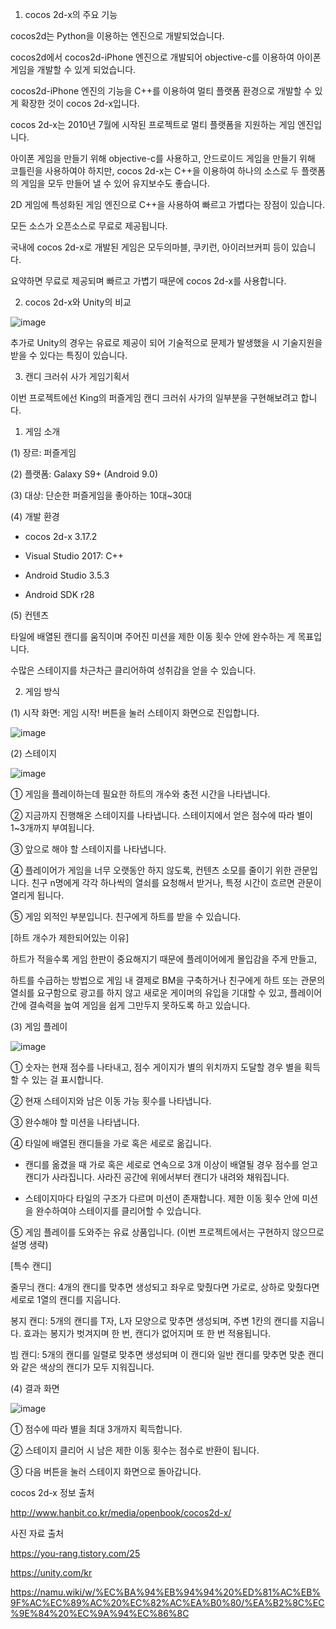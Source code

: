 1. cocos 2d-x의 주요 기능

cocos2d는 Python을 이용하는 엔진으로 개발되었습니다.

cocos2d에서 cocos2d-iPhone 엔진으로 개발되어 objective-c를 이용하여 아이폰 게임을 개발할 수 있게 되었습니다.

cocos2d-iPhone 엔진의 기능을 C++를 이용하여 멀티 플랫폼 환경으로 개발할 수 있게 확장한 것이 cocos 2d-x입니다.


cocos 2d-x는 2010년 7월에 시작된 프로젝트로 멀티 플랫폼을 지원하는 게임 엔진입니다.

아이폰 게임을 만들기 위해 objective-c를 사용하고, 안드로이드 게임을 만들기 위해 코틀린을 사용하여야 하지만, cocos 2d-x는 C++을 이용하여 하나의 소스로 두 플랫폼의 게임을 모두 만들어 낼 수 있어 유지보수도 좋습니다.

2D 게임에 특성화된 게임 엔진으로 C++을 사용하여 빠르고 가볍다는 장점이 있습니다.

모든 소스가 오픈소스로 무료로 제공됩니다.

국내에 cocos 2d-x로 개발된 게임은 모두의마블, 쿠키런, 아이러브커피 등이 있습니다.

요약하면 무료로 제공되며 빠르고 가볍기 때문에 cocos 2d-x를 사용합니다.



2. cocos 2d-x와 Unity의 비교

![image](https://user-images.githubusercontent.com/48848466/71590189-dc410d80-2b6a-11ea-8948-8e16f30f67b2.png)

추가로 Unity의 경우는 유료로 제공이 되어 기술적으로 문제가 발생했을 시 기술지원을 받을 수 있다는 특징이 있습니다.



3. 캔디 크러쉬 사가 게임기획서

이번 프로젝트에선 King의 퍼즐게임 캔디 크러쉬 사가의 일부분을 구현해보려고 합니다.

1) 게임 소개

(1) 장르: 퍼즐게임

(2) 플랫폼: Galaxy S9+ (Android 9.0)

(3) 대상: 단순한 퍼즐게임을 좋아하는 10대~30대

(4) 개발 환경

- cocos 2d-x 3.17.2

- Visual Studio 2017: C++

- Android Studio 3.5.3

- Android SDK r28

(5) 컨텐츠

타일에 배열된 캔디를 움직이며 주어진 미션을 제한 이동 횟수 안에 완수하는 게 목표입니다.

수많은 스테이지를 차근차근 클리어하여 성취감을 얻을 수 있습니다.



2) 게임 방식

(1) 시작 화면: 게임 시작! 버튼을 눌러 스테이지 화면으로 진입합니다.

![image](https://user-images.githubusercontent.com/48848466/71590192-e06d2b00-2b6a-11ea-8487-c59ebe7ccbf0.png)


(2) 스테이지

![image](https://user-images.githubusercontent.com/48848466/71590194-e19e5800-2b6a-11ea-9336-73e9ee0f6867.png)

① 게임을 플레이하는데 필요한 하트의 개수와 충전 시간을 나타냅니다.

② 지금까지 진행해온 스테이지를 나타냅니다. 스테이지에서 얻은 점수에 따라 별이 1~3개까지 부여됩니다.

③ 앞으로 해야 할 스테이지를 나타냅니다.

④ 플레이어가 게임을 너무 오랫동안 하지 않도록, 컨텐츠 소모를 줄이기 위한 관문입니다. 친구 n명에게 각각 하나씩의 열쇠를 요청해서 받거나, 특정 시간이 흐르면 관문이 열리게 됩니다.

⑤ 게임 외적인 부분입니다. 친구에게 하트를 받을 수 있습니다.

[하트 개수가 제한되어있는 이유]

하트가 적을수록 게임 한판이 중요해지기 때문에 플레이어에게 몰입감을 주게 만들고, 

하트를 수급하는 방법으로 게임 내 결제로 BM을 구축하거나 친구에게 하트 또는 관문의 열쇠를 요구함으로 광고를 하지 않고 새로운 게이머의 유입을 기대할 수 있고, 플레이어 간에 결속력을 높여 게임을 쉽게 그만두지 못하도록 하고 있습니다.


(3) 게임 플레이

![image](https://user-images.githubusercontent.com/48848466/71590200-e3681b80-2b6a-11ea-80e1-dc088cddf6c5.png)

① 숫자는 현재 점수를 나타내고, 점수 게이지가 별의 위치까지 도달할 경우 별을 획득할 수 있는 걸 표시합니다.

② 현재 스테이지와 남은 이동 가능 횟수를 나타냅니다.

③ 완수해야 할 미션을 나타냅니다.

④ 타일에 배열된 캔디들을 가로 혹은 세로로 옮깁니다.

- 캔디를 옮겼을 때 가로 혹은 세로로 연속으로 3개 이상이 배열될 경우 점수를 얻고 캔디가 사라집니다. 사라진 공간에 위에서부터 캔디가 내려와 채워집니다.

- 스테이지마다 타일의 구조가 다르며 미션이 존재합니다. 제한 이동 횟수 안에 미션을 완수하여야 스테이지를 클리어할 수 있습니다.

⑤ 게임 플레이를 도와주는 유료 상품입니다. (이번 프로젝트에서는 구현하지 않으므로 설명 생략)

[특수 캔디]

줄무늬 캔디: 4개의 캔디를 맞추면 생성되고 좌우로 맞췄다면 가로로, 상하로 맞췄다면 세로로 1열의 캔디를 지웁니다.

봉지 캔디: 5개의 캔디를 T자, L자 모양으로 맞추면 생성되며, 주변 1칸의 캔디를 지웁니다. 효과는 봉지가 벗겨지며 한 번, 캔디가 없어지며 또 한 번 적용됩니다.

빔 캔디: 5개의 캔디를 일렬로 맞추면 생성되며 이 캔디와 일반 캔디를 맞추면 맞춘 캔디와 같은 색상의 캔디가 모두 지워집니다.



(4) 결과 화면

![image](https://user-images.githubusercontent.com/48848466/71590201-e7943900-2b6a-11ea-8089-16cd6676fa0d.png)

① 점수에 따라 별을 최대 3개까지 획득합니다.

② 스테이지 클리어 시 남은 제한 이동 횟수는 점수로 반환이 됩니다.

③ 다음 버튼을 눌러 스테이지 화면으로 돌아갑니다.








cocos 2d-x 정보 출처

http://www.hanbit.co.kr/media/openbook/cocos2d-x/



사진 자료 출처

https://you-rang.tistory.com/25

https://unity.com/kr

https://namu.wiki/w/%EC%BA%94%EB%94%94%20%ED%81%AC%EB%9F%AC%EC%89%AC%20%EC%82%AC%EA%B0%80/%EA%B2%8C%EC%9E%84%20%EC%9A%94%EC%86%8C
